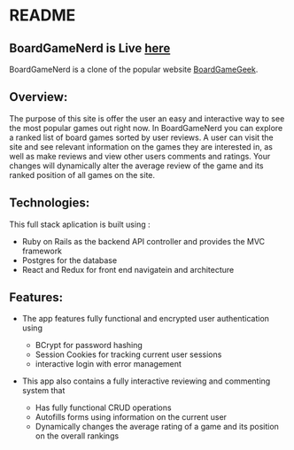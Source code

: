 # README

## BoardGameNerd is Live [here](https://board-game-nerd.herokuapp.com/#/)

BoardGameNerd is a clone of the popular website [BoardGameGeek](https://boardgamegeek.com).

## Overview:

The purpose of this site is offer the user an easy and interactive way to see the most popular games out right now.
In BoardGameNerd you can explore a ranked list of board games sorted by user reviews. A user can visit the site and see relevant information on the games they are interested in, as well as make reviews and view other users comments and ratings. Your changes will dynamically alter the average review of the game and its ranked position of all games on the site. 

## Technologies:
This full stack aplication is built using :
* Ruby on Rails as the backend API controller and provides the MVC framework
* Postgres for the database
* React and Redux for front end navigatein and architecture

## Features: 

* The app features fully functional and encrypted user authentication using 
  * BCrypt for password hashing
  * Session Cookies for tracking current user sessions
  * interactive login with error management

* This app also contains a fully interactive reviewing and commenting system that
  * Has fully functional CRUD operations
  * Autofills forms using information on the current user
  * Dynamically changes the average rating of a game and its position on the overall rankings
